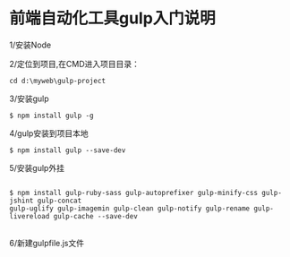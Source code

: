 # 前端自动化工具gulp入门说明

1/安装Node

2/定位到项目,在CMD进入项目目录：
<pre>
<code>cd d:\myweb\gulp-project</code>
</pre>

3/安装gulp
<pre>
<code>$ npm install gulp -g</code>
</pre>

4/gulp安装到项目本地
<pre>
<code>$ npm install gulp --save-dev</code>
</pre>

5/安装gulp外挂
<pre>
<code>
$ npm install gulp-ruby-sass gulp-autoprefixer gulp-minify-css gulp-jshint gulp-concat 
gulp-uglify gulp-imagemin gulp-clean gulp-notify gulp-rename gulp-livereload gulp-cache --save-dev
</code>
</pre>

6/新建gulpfile.js文件
